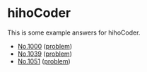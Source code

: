 # hihoCoder
This is some example answers for hihoCoder. 

- [No.1000](https://github.com/Xianyang/hihoCoder/blob/master/Python/Hiho1000.py) ([problem](http://hihocoder.com/problemset/problem/1000))
- [No.1039](https://github.com/Xianyang/hihoCoder/blob/master/Python/Hiho1039.py) ([problem](http://hihocoder.com/problemset/problem/1039))
- [No.1051](https://github.com/Xianyang/hihoCoder/blob/master/Python/Hiho1051.py) ([problem](http://hihocoder.com/problemset/problem/1051))